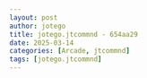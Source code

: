 ```yaml
---
layout: post
author: jotego
title: jotego.jtcommnd - 654aa29
date: 2025-03-14
categories: [Arcade, jtcommnd]
tags: [jotego.jtcommnd]
---
```


